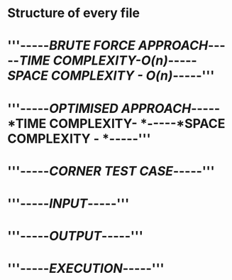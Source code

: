 
<h1> Structure of every file</h1>

# '''-----*BRUTE FORCE APPROACH*-----*TIME COMPLEXITY-O(n)*-----*SPACE COMPLEXITY - O(n)*-----'''


# '''-----*OPTIMISED APPROACH*-----*TIME COMPLEXITY- *-----*SPACE COMPLEXITY - *-----'''

# '''-----*CORNER TEST CASE*-----'''

# '''-----*INPUT*-----'''


# '''-----*OUTPUT*-----'''


# '''-----*EXECUTION*-----'''
